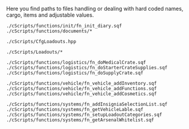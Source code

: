 Here you find paths to files handling or dealing with hard coded names, cargo, items and adjustable values.

`./cScripts/functions/init/fn_init_diary.sqf`
`./cScripts/functions/documents/*`

`./cScripts/CfgLoadouts.hpp`

`./cScripts/Loadouts/*`

`./cScripts/functions/logistics/fn_doMedicalCrate.sqf`
`./cScripts/functions/logistics/fn_doStarterCrateSupplies.sqf`
`./cScripts/functions/logistics/fn_doSupplyCrate.sqf`

`./cScripts/functions/vehicle/fn_vehicle_addInventory.sqf`
`./cScripts/functions/vehicle/fn_vehicle_addFunctions.sqf`
`./cScripts/functions/vehicle/fn_vehicle_addCosmetics.sqf`

`./cScripts/functions/systems/fn_addInsigniaSelectionList.sqf`
`./cScripts/functions/systems/fn_getVehicleLable.sqf`
`./cScripts/functions/systems/fn_setupLoadoutCategories.sqf`
`./cScripts/functions/systems/fn_getArsenalWhitelist.sqf`